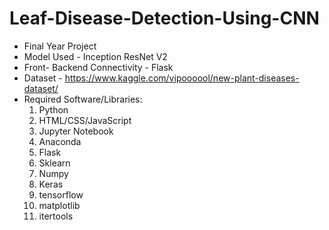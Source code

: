 # Leaf-Disease-Detection-Using-CNN
- Final Year Project
- Model Used - Inception ResNet V2
- Front- Backend Connectivity - Flask
- Dataset - https://www.kaggle.com/vipoooool/new-plant-diseases-dataset/
- Required Software/Libraries:
  1. Python
  2. HTML/CSS/JavaScript
  3. Jupyter Notebook
  4. Anaconda
  5. Flask
  6. Sklearn
  7. Numpy
  8. Keras
  9. tensorflow
  10. matplotlib
  11. itertools 


